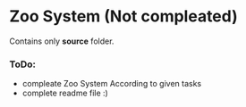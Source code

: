 # Zoo System (Not compleated)
Contains only <b>source</b> folder.
### ToDo:
* compleate Zoo System According to given tasks
* complete readme file :)